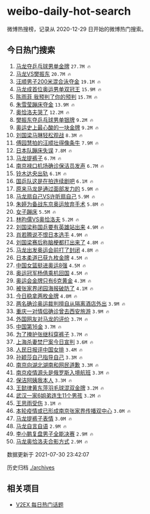 # weibo-daily-hot-search

微博热搜榜，记录从 2020-12-29 日开始的微博热门搜索。

## 今日热门搜索

<!-- BEGIN -->

1. [马龙夺乒乓球男单金牌](https://s.weibo.com/weibo?q=%23%E9%A9%AC%E9%BE%99%E5%A4%BA%E4%B9%92%E4%B9%93%E7%90%83%E7%94%B7%E5%8D%95%E9%87%91%E7%89%8C%23&Refer=top) `27.7M 🔥`
1. [马龙VS樊振东](https://s.weibo.com/weibo?q=%23%E9%A9%AC%E9%BE%99VS%E6%A8%8A%E6%8C%AF%E4%B8%9C%23&Refer=top) `20.7M 🔥`
1. [汪顺男子200米混合泳夺金](https://s.weibo.com/weibo?q=%23%E6%B1%AA%E9%A1%BA%E7%94%B7%E5%AD%90200%E7%B1%B3%E6%B7%B7%E5%90%88%E6%B3%B3%E5%A4%BA%E9%87%91%23&Refer=top) `19.1M 🔥`
1. [马龙成首位奥运男单双冠王](https://s.weibo.com/weibo?q=%23%E9%A9%AC%E9%BE%99%E6%88%90%E9%A6%96%E4%BD%8D%E5%A5%A5%E8%BF%90%E7%94%B7%E5%8D%95%E5%8F%8C%E5%86%A0%E7%8E%8B%23&Refer=top) `15.9M 🔥`
1. [陈雨菲 我预判了你的预判](https://s.weibo.com/weibo?q=%E9%99%88%E9%9B%A8%E8%8F%B2%20%E6%88%91%E9%A2%84%E5%88%A4%E4%BA%86%E4%BD%A0%E7%9A%84%E9%A2%84%E5%88%A4&Refer=top) `15.7M 🔥`
1. [朱雪莹蹦床夺金](https://s.weibo.com/weibo?q=%23%E6%9C%B1%E9%9B%AA%E8%8E%B9%E8%B9%A6%E5%BA%8A%E5%A4%BA%E9%87%91%23&Refer=top) `13.9M 🔥`
1. [奥恰洛夫哭了](https://s.weibo.com/weibo?q=%23%E5%A5%A5%E6%81%B0%E6%B4%9B%E5%A4%AB%E5%93%AD%E4%BA%86%23&Refer=top) `12.2M 🔥`
1. [樊振东夺乒乓球男单银牌](https://s.weibo.com/weibo?q=%23%E6%A8%8A%E6%8C%AF%E4%B8%9C%E5%A4%BA%E4%B9%92%E4%B9%93%E7%90%83%E7%94%B7%E5%8D%95%E9%93%B6%E7%89%8C%23&Refer=top) `9.2M 🔥`
1. [奥运史上最心酸的一块金牌](https://s.weibo.com/weibo?q=%23%E5%A5%A5%E8%BF%90%E5%8F%B2%E4%B8%8A%E6%9C%80%E5%BF%83%E9%85%B8%E7%9A%84%E4%B8%80%E5%9D%97%E9%87%91%E7%89%8C%23&Refer=top) `9.2M 🔥`
1. [刘国梁马琳轻松观战](https://s.weibo.com/weibo?q=%23%E5%88%98%E5%9B%BD%E6%A2%81%E9%A9%AC%E7%90%B3%E8%BD%BB%E6%9D%BE%E8%A7%82%E6%88%98%23&Refer=top) `8.3M 🔥`
1. [傅园慧拍的汪顺壮得像条牛](https://s.weibo.com/weibo?q=%23%E5%82%85%E5%9B%AD%E6%85%A7%E6%8B%8D%E7%9A%84%E6%B1%AA%E9%A1%BA%E5%A3%AE%E5%BE%97%E5%83%8F%E6%9D%A1%E7%89%9B%23&Refer=top) `7.9M 🔥`
1. [日本队蹦床失误](https://s.weibo.com/weibo?q=%23%E6%97%A5%E6%9C%AC%E9%98%9F%E8%B9%A6%E5%BA%8A%E5%A4%B1%E8%AF%AF%23&Refer=top) `7.8M 🔥`
1. [马龙提裤子](https://s.weibo.com/weibo?q=%23%E9%A9%AC%E9%BE%99%E6%8F%90%E8%A3%A4%E5%AD%90%23&Refer=top) `6.7M 🔥`
1. [南京禄口机场确诊保洁员发声](https://s.weibo.com/weibo?q=%23%E5%8D%97%E4%BA%AC%E7%A6%84%E5%8F%A3%E6%9C%BA%E5%9C%BA%E7%A1%AE%E8%AF%8A%E4%BF%9D%E6%B4%81%E5%91%98%E5%8F%91%E5%A3%B0%23&Refer=top) `6.7M 🔥`
1. [铃木达央出轨](https://s.weibo.com/weibo?q=%23%E9%93%83%E6%9C%A8%E8%BE%BE%E5%A4%AE%E5%87%BA%E8%BD%A8%23&Refer=top) `6.1M 🔥`
1. [国乒队这是在拍连续剧吧](https://s.weibo.com/weibo?q=%23%E5%9B%BD%E4%B9%92%E9%98%9F%E8%BF%99%E6%98%AF%E5%9C%A8%E6%8B%8D%E8%BF%9E%E7%BB%AD%E5%89%A7%E5%90%A7%23&Refer=top) `6.1M 🔥`
1. [原来马龙是通过面部发力的](https://s.weibo.com/weibo?q=%23%E5%8E%9F%E6%9D%A5%E9%A9%AC%E9%BE%99%E6%98%AF%E9%80%9A%E8%BF%87%E9%9D%A2%E9%83%A8%E5%8F%91%E5%8A%9B%E7%9A%84%23&Refer=top) `5.9M 🔥`
1. [马龙扇自己VS许昕扇自己](https://s.weibo.com/weibo?q=%23%E9%A9%AC%E9%BE%99%E6%89%87%E8%87%AA%E5%B7%B1VS%E8%AE%B8%E6%98%95%E6%89%87%E8%87%AA%E5%B7%B1%23&Refer=top) `5.9M 🔥`
1. [朱婷为备战东京奥运放弃手术](https://s.weibo.com/weibo?q=%23%E6%9C%B1%E5%A9%B7%E4%B8%BA%E5%A4%87%E6%88%98%E4%B8%9C%E4%BA%AC%E5%A5%A5%E8%BF%90%E6%94%BE%E5%BC%83%E6%89%8B%E6%9C%AF%23&Refer=top) `5.8M 🔥`
1. [女子蹦床](https://s.weibo.com/weibo?q=%E5%A5%B3%E5%AD%90%E8%B9%A6%E5%BA%8A&Refer=top) `5.5M 🔥`
1. [林昀儒VS奥恰洛夫](https://s.weibo.com/weibo?q=%23%E6%9E%97%E6%98%80%E5%84%92VS%E5%A5%A5%E6%81%B0%E6%B4%9B%E5%A4%AB%23&Refer=top) `5.2M 🔥`
1. [刘国梁称国乒要有英雄站出来](https://s.weibo.com/weibo?q=%23%E5%88%98%E5%9B%BD%E6%A2%81%E7%A7%B0%E5%9B%BD%E4%B9%92%E8%A6%81%E6%9C%89%E8%8B%B1%E9%9B%84%E7%AB%99%E5%87%BA%E6%9D%A5%23&Refer=top) `4.9M 🔥`
1. [肖若腾说不恨日本选手](https://s.weibo.com/weibo?q=%23%E8%82%96%E8%8B%A5%E8%85%BE%E8%AF%B4%E4%B8%8D%E6%81%A8%E6%97%A5%E6%9C%AC%E9%80%89%E6%89%8B%23&Refer=top) `4.9M 🔥`
1. [刘国梁赛后称脑梗都打出来了](https://s.weibo.com/weibo?q=%23%E5%88%98%E5%9B%BD%E6%A2%81%E8%B5%9B%E5%90%8E%E7%A7%B0%E8%84%91%E6%A2%97%E9%83%BD%E6%89%93%E5%87%BA%E6%9D%A5%E4%BA%86%23&Refer=top) `4.8M 🔥`
1. [马龙出发奥运会前打了封闭](https://s.weibo.com/weibo?q=%E9%A9%AC%E9%BE%99%E5%87%BA%E5%8F%91%E5%A5%A5%E8%BF%90%E4%BC%9A%E5%89%8D%E6%89%93%E4%BA%86%E5%B0%81%E9%97%AD&Refer=top) `4.8M 🔥`
1. [日本柔道已获九枚金牌](https://s.weibo.com/weibo?q=%23%E6%97%A5%E6%9C%AC%E6%9F%94%E9%81%93%E5%B7%B2%E8%8E%B7%E4%B9%9D%E6%9E%9A%E9%87%91%E7%89%8C%23&Refer=top) `4.5M 🔥`
1. [中国女篮挺进奥运8强](https://s.weibo.com/weibo?q=%E4%B8%AD%E5%9B%BD%E5%A5%B3%E7%AF%AE%E6%8C%BA%E8%BF%9B%E5%A5%A5%E8%BF%908%E5%BC%BA&Refer=top) `4.5M 🔥`
1. [奥运冠军杨倩乘机回国](https://s.weibo.com/weibo?q=%23%E5%A5%A5%E8%BF%90%E5%86%A0%E5%86%9B%E6%9D%A8%E5%80%A9%E4%B9%98%E6%9C%BA%E5%9B%9E%E5%9B%BD%23&Refer=top) `4.5M 🔥`
1. [奥运会金牌只有6克黄金](https://s.weibo.com/weibo?q=%23%E5%A5%A5%E8%BF%90%E4%BC%9A%E9%87%91%E7%89%8C%E5%8F%AA%E6%9C%896%E5%85%8B%E9%BB%84%E9%87%91%23&Refer=top) `4.3M 🔥`
1. [被张家界闭园海报破防了](https://s.weibo.com/weibo?q=%23%E8%A2%AB%E5%BC%A0%E5%AE%B6%E7%95%8C%E9%97%AD%E5%9B%AD%E6%B5%B7%E6%8A%A5%E7%A0%B4%E9%98%B2%E4%BA%86%23&Refer=top) `4.1M 🔥`
1. [今日稳拿两枚金牌](https://s.weibo.com/weibo?q=%23%E4%BB%8A%E6%97%A5%E7%A8%B3%E6%8B%BF%E4%B8%A4%E6%9E%9A%E9%87%91%E7%89%8C%23&Refer=top) `4.0M 🔥`
1. [两名确诊奥运裁判擅自从隔离酒店外出](https://s.weibo.com/weibo?q=%23%E4%B8%A4%E5%90%8D%E7%A1%AE%E8%AF%8A%E5%A5%A5%E8%BF%90%E8%A3%81%E5%88%A4%E6%93%85%E8%87%AA%E4%BB%8E%E9%9A%94%E7%A6%BB%E9%85%92%E5%BA%97%E5%A4%96%E5%87%BA%23&Refer=top) `3.9M 🔥`
1. [重庆一对情侣确诊曾去西安旅游](https://s.weibo.com/weibo?q=%23%E9%87%8D%E5%BA%86%E4%B8%80%E5%AF%B9%E6%83%85%E4%BE%A3%E7%A1%AE%E8%AF%8A%E6%9B%BE%E5%8E%BB%E8%A5%BF%E5%AE%89%E6%97%85%E6%B8%B8%23&Refer=top) `3.9M 🔥`
1. [外国网友对马龙的评价](https://s.weibo.com/weibo?q=%23%E5%A4%96%E5%9B%BD%E7%BD%91%E5%8F%8B%E5%AF%B9%E9%A9%AC%E9%BE%99%E7%9A%84%E8%AF%84%E4%BB%B7%23&Refer=top) `3.7M 🔥`
1. [中国第16金](https://s.weibo.com/weibo?q=%23%E4%B8%AD%E5%9B%BD%E7%AC%AC16%E9%87%91%23&Refer=top) `3.7M 🔥`
1. [为了掩护张继科穿裤子](https://s.weibo.com/weibo?q=%23%E4%B8%BA%E4%BA%86%E6%8E%A9%E6%8A%A4%E5%BC%A0%E7%BB%A7%E7%A7%91%E7%A9%BF%E8%A3%A4%E5%AD%90%23&Refer=top) `3.7M 🔥`
1. [上海杀妻焚尸案今日宣判](https://s.weibo.com/weibo?q=%23%E4%B8%8A%E6%B5%B7%E6%9D%80%E5%A6%BB%E7%84%9A%E5%B0%B8%E6%A1%88%E4%BB%8A%E6%97%A5%E5%AE%A3%E5%88%A4%23&Refer=top) `3.6M 🔥`
1. [人民日报评中国女排](https://s.weibo.com/weibo?q=%23%E4%BA%BA%E6%B0%91%E6%97%A5%E6%8A%A5%E8%AF%84%E4%B8%AD%E5%9B%BD%E5%A5%B3%E6%8E%92%23&Refer=top) `3.4M 🔥`
1. [孙颖莎自己指导自己](https://s.weibo.com/weibo?q=%23%E5%AD%99%E9%A2%96%E8%8E%8E%E8%87%AA%E5%B7%B1%E6%8C%87%E5%AF%BC%E8%87%AA%E5%B7%B1%23&Refer=top) `3.3M 🔥`
1. [南京向湖北湖南和网民道歉](https://s.weibo.com/weibo?q=%23%E5%8D%97%E4%BA%AC%E5%90%91%E6%B9%96%E5%8C%97%E6%B9%96%E5%8D%97%E5%92%8C%E7%BD%91%E6%B0%91%E9%81%93%E6%AD%89%23&Refer=top) `3.3M 🔥`
1. [南京疫情源头是俄罗斯入境航班](https://s.weibo.com/weibo?q=%23%E5%8D%97%E4%BA%AC%E7%96%AB%E6%83%85%E6%BA%90%E5%A4%B4%E6%98%AF%E4%BF%84%E7%BD%97%E6%96%AF%E5%85%A5%E5%A2%83%E8%88%AA%E7%8F%AD%23&Refer=top) `3.3M 🔥`
1. [保洁阿姨我本人](https://s.weibo.com/weibo?q=%23%E4%BF%9D%E6%B4%81%E9%98%BF%E5%A7%A8%E6%88%91%E6%9C%AC%E4%BA%BA%23&Refer=top) `3.3M 🔥`
1. [王懿律黄东萍羽毛球混双金牌](https://s.weibo.com/weibo?q=%23%E7%8E%8B%E6%87%BF%E5%BE%8B%E9%BB%84%E4%B8%9C%E8%90%8D%E7%BE%BD%E6%AF%9B%E7%90%83%E6%B7%B7%E5%8F%8C%E9%87%91%E7%89%8C%23&Refer=top) `3.2M 🔥`
1. [武汉一家6姐弟连生11个男孩](https://s.weibo.com/weibo?q=%23%E6%AD%A6%E6%B1%89%E4%B8%80%E5%AE%B66%E5%A7%90%E5%BC%9F%E8%BF%9E%E7%94%9F11%E4%B8%AA%E7%94%B7%E5%AD%A9%23&Refer=top) `3.2M 🔥`
1. [王思雨受伤](https://s.weibo.com/weibo?q=%23%E7%8E%8B%E6%80%9D%E9%9B%A8%E5%8F%97%E4%BC%A4%23&Refer=top) `3.1M 🔥`
1. [本轮疫情或已形成南京张家界传播双中心](https://s.weibo.com/weibo?q=%23%E6%9C%AC%E8%BD%AE%E7%96%AB%E6%83%85%E6%88%96%E5%B7%B2%E5%BD%A2%E6%88%90%E5%8D%97%E4%BA%AC%E5%BC%A0%E5%AE%B6%E7%95%8C%E4%BC%A0%E6%92%AD%E5%8F%8C%E4%B8%AD%E5%BF%83%23&Refer=top) `3.0M 🔥`
1. [马龙提裤子表情](https://s.weibo.com/weibo?q=%23%E9%A9%AC%E9%BE%99%E6%8F%90%E8%A3%A4%E5%AD%90%E8%A1%A8%E6%83%85%23&Refer=top) `3.0M 🔥`
1. [马龙自言自语](https://s.weibo.com/weibo?q=%23%E9%A9%AC%E9%BE%99%E8%87%AA%E8%A8%80%E8%87%AA%E8%AF%AD%23&Refer=top) `2.9M 🔥`
1. [李小鹏复盘男子全能决赛](https://s.weibo.com/weibo?q=%23%E6%9D%8E%E5%B0%8F%E9%B9%8F%E5%A4%8D%E7%9B%98%E7%94%B7%E5%AD%90%E5%85%A8%E8%83%BD%E5%86%B3%E8%B5%9B%23&Refer=top) `2.9M 🔥`
1. [马龙奥恰洛夫合影方式](https://s.weibo.com/weibo?q=%23%E9%A9%AC%E9%BE%99%E5%A5%A5%E6%81%B0%E6%B4%9B%E5%A4%AB%E5%90%88%E5%BD%B1%E6%96%B9%E5%BC%8F%23&Refer=top) `2.9M 🔥`

数据更新于 2021-07-30 23:42:07

<!-- END -->

历史归档 [./archives](./archives)

## 相关项目

- [V2EX 每日热门话题](https://github.com/boojack/v2ex-daily-hot-topic)
